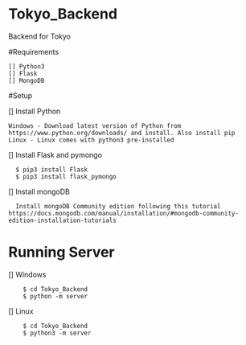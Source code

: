 # Tokyo_Backend
Backend for Tokyo

#Requirements

    [] Python3
    [] Flask
    [] MongoDB

#Setup

  [] Install Python
  
    Windows - Download latest version of Python from https://www.python.org/downloads/ and install. Also install pip
    Linux - Linux comes with python3 pre-installed
    
  [] Install Flask and pymongo
  
      $ pip3 install Flask
      $ pip3 install flask_pymongo
      
  [] Install mongoDB
  
      Install mongoDB Community edition following this tutorial https://docs.mongodb.com/manual/installation/#mongodb-community-edition-installation-tutorials

# Running Server

  [] Windows
  
        $ cd Tokyo_Backend
        $ python -m server
  [] Linux
  
        $ cd Tokyo_Backend
        $ python3 -m server
